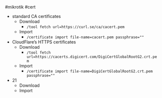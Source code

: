 #mikrotik #cert 

- standard CA certificates
	- Download
		- `/tool fetch url=https://curl.se/ca/cacert.pem`
	- Import
		- `/certificate import file-name=cacert.pem passphrase=""`
- CloudFlare’s HTTPS certificates
	- Download
		- `/tool fetch url=https://cacerts.digicert.com/DigiCertGlobalRootG2.crt.pem`
	- Import
		- `/certificate import file-name=DigiCertGlobalRootG2.crt.pem passphrase=""`
- 21
	- Download
	- Import